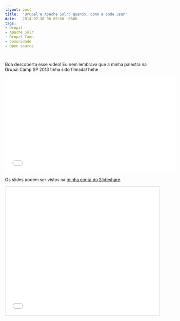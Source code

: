 ```yaml
---
layout: post
title:  'Drupal e Apache Solr: quando, como e onde usar'
date:   2014-07-30 00:00:00 -0300
tags:
- Drupal
- Apache Solr
- Drupal Camp
- Comunidade
- Open source

---
```

Boa descoberta esse vídeo! Eu nem lembrava que a minha palestra na Drupal Camp SP 2013 tinha sido filmada! hehe

<iframe allowfullscreen="" frameborder="0" height="315" src="//www.youtube.com/embed/p8G4XSdafyo" width="560"></iframe>

Os slides podem ser vistos na [minha conta do Slideshare](http://www.slideshare.net/pedrogomesrocha).

<iframe allowfullscreen="" frameborder="0" height="421" marginheight="0" marginwidth="0" scrolling="no" src="//www.slideshare.net/slideshow/embed_code/20285927?rel=0" style="border:1px solid #CCC; border-width:1px; margin-bottom:5px; max-width: 100%;" width="512"></iframe>